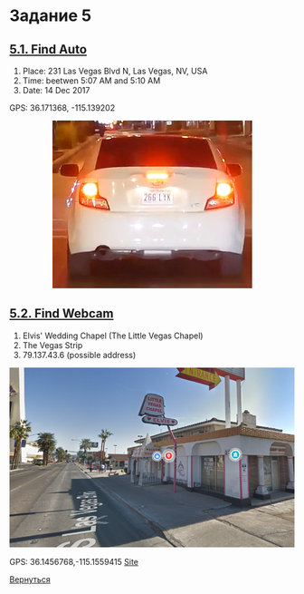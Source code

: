 # Задание 5

## [5.1. Find Auto](https://osint-i1.thinkific.com/courses/take/osint-challenge/texts/8211246-question-1)

1. Place: 231 Las Vegas Blvd N, Las Vegas, NV, USA
2. Time: beetwen 5:07 AM and 5:10 AM
3. Date: 14 Dec 2017

GPS: 36.171368, -115.139202

<center><img src="image_2020-10-09_012551.png" alt="Place and time the car of suspect"></center>


## [5.2. Find Webcam](https://osint-i1.thinkific.com/courses/take/osint-challenge/texts/8211270-question-3)

1. Elvis' Wedding Chapel (The Little Vegas Chapel)
2. The Vegas Strip
3. 79.137.43.6 (possible address)

<center><img src="image_2020-10-06_224629.png" alt="Little Vegas Chapel"></center>

GPS: 36.1456768,-115.1559415
[Site](https://www.thelittlevegaschapel.com/additional-services/live-streaming-weddings/)


[Вернуться](index.md)
